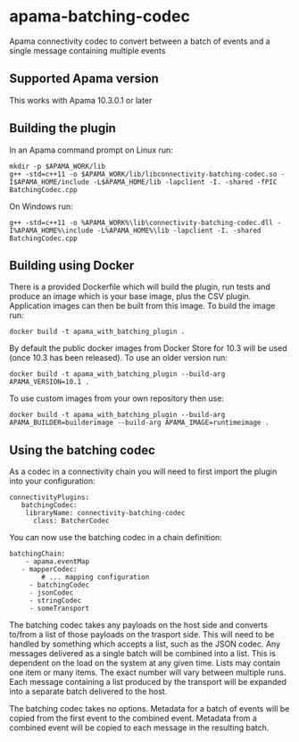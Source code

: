 # apama-batching-codec
Apama connectivity codec to convert between a batch of events and a single message containing multiple events

## Supported Apama version

This works with Apama 10.3.0.1 or later

## Building the plugin

In an Apama command prompt on Linux run:

    mkdir -p $APAMA_WORK/lib
    g++ -std=c++11 -o $APAMA_WORK/lib/libconnectivity-batching-codec.so -I$APAMA_HOME/include -L$APAMA_HOME/lib -lapclient -I. -shared -fPIC BatchingCodec.cpp

On Windows run:

    g++ -std=c++11 -o %APAMA_WORK%\lib\connectivity-batching-codec.dll -I%APAMA_HOME%\include -L%APAMA_HOME%\lib -lapclient -I. -shared BatchingCodec.cpp

## Building using Docker

There is a provided Dockerfile which will build the plugin, run tests and produce an image which is your base image, plus the CSV plugin. Application images can then be built from this image. To build the image run:

    docker build -t apama_with_batching_plugin .

By default the public docker images from Docker Store for 10.3 will be used (once 10.3 has been released). To use an older version run:

    docker build -t apama_with_batching_plugin --build-arg APAMA_VERSION=10.1 .

To use custom images from your own repository then use:

    docker build -t apama_with_batching_plugin --build-arg APAMA_BUILDER=builderimage --build-arg APAMA_IMAGE=runtimeimage .

## Using the batching codec

As a codec in a connectivity chain you will need to first import the plugin into your configuration:

    connectivityPlugins:
	   batchingCodec:
        libraryName: connectivity-batching-codec
		  class: BatcherCodec

You can now use the batching codec in a chain definition:

    batchingChain:
	    - apama.eventMap
       - mapperCodec:
		    # ... mapping configuration
		 - batchingCodec
		 - jsonCodec
		 - stringCodec
		 - someTransport

The batching codec takes any payloads on the host side and converts to/from a list of those payloads on the trasport side. This will need to be handled by something which accepts a list, such as the JSON codec. Any messages delivered as a single batch will be combined into a list. This is dependent on the load on the system at any given time. Lists may contain one item or many items. The exact number will vary between multiple runs. Each message containing a list produced by the transport will be expanded into a separate batch delivered to the host.

The batching codec takes no options. Metadata for a batch of events will be copied from the first event to the combined event. Metadata from a combined event will be copied to each message in the resulting batch.

